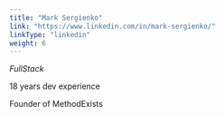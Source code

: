 ```yaml
---
title: "Mark Sergienko"
link: "https://www.linkedin.com/in/mark-sergienko/"
linkType: "linkedin"
weight: 6
---
```

*FullStack*

18 years dev experience

Founder of MethodExists
